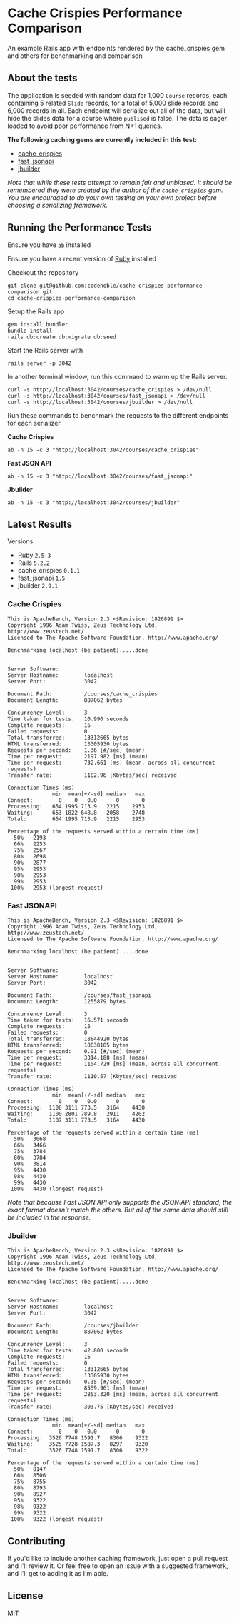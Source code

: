 Cache Crispies Performance Comparison
=====================================

An example Rails app with endpoints rendered by the cache_crispies gem and others for benchmarking and comparison

About the tests
---------------

The application is seeded with random data for 1,000 `Course` records, each containing 5 related `Slide` records, for a total of 5,000 slide records and 6,000 records in all. Each endpoint will serialize out all of the data, but will hide the slides data for a course where `publised` is false. The data is eager loaded to avoid poor performance from N+1 queries.

**The following caching gems are currently included in this test:**
- [cache_crispies](https://github.com/codenoble/cache-crispies)
- [fast_jsonapi](https://github.com/Netflix/fast_jsonapi)
- [jbuilder](https://github.com/rails/jbuilder)

_Note that while these tests attempt to remain fair and unbiased. It should be remembered they were created by the author of the `cache_crispies` gem. You are encouraged to do your own testing on your own project before choosing a serializing framework._

Running the Performance Tests
-----------------------------

Ensure you have [`ab`](https://httpd.apache.org/docs/2.4/programs/ab.html) installed

Ensure you have a recent version of [Ruby](https://www.ruby-lang.org/en/) installed

Checkout the repository
```shell
git clone git@github.com:codenoble/cache-crispies-performance-comparison.git
cd cache-crispies-performance-comparison
```

Setup the Rails app
```shell
gem install bundler
bundle install
rails db:create db:migrate db:seed
```

Start the Rails server with
```shell
rails server -p 3042
```

In another terminal window, run this command to warm up the Rails server.
```shell
curl -s http://localhost:3042/courses/cache_crispies > /dev/null
curl -s http://localhost:3042/courses/fast_jsonapi > /dev/null
curl -s http://localhost:3042/courses/jbuilder > /dev/null
```

Run these commands to benchmark the requests to the different endpoints for each serializer

**Cache Crispies**
```shell
ab -n 15 -c 3 "http://localhost:3042/courses/cache_crispies"
```

**Fast JSON API**
```shell
ab -n 15 -c 3 "http://localhost:3042/courses/fast_jsonapi"
```

**Jbuilder**
```shell
ab -n 15 -c 3 "http://localhost:3042/courses/jbuilder"
```

Latest Results
--------------

Versions:
- Ruby `2.5.3`
- Rails `5.2.2`
- cache_crispies `0.1.1`
- fast_jsonapi `1.5`
- jbuilder `2.9.1`

### Cache Crispies
```
This is ApacheBench, Version 2.3 <$Revision: 1826891 $>
Copyright 1996 Adam Twiss, Zeus Technology Ltd, http://www.zeustech.net/
Licensed to The Apache Software Foundation, http://www.apache.org/

Benchmarking localhost (be patient).....done


Server Software:
Server Hostname:        localhost
Server Port:            3042

Document Path:          /courses/cache_crispies
Document Length:        887062 bytes

Concurrency Level:      3
Time taken for tests:   10.990 seconds
Complete requests:      15
Failed requests:        0
Total transferred:      13312665 bytes
HTML transferred:       13305930 bytes
Requests per second:    1.36 [#/sec] (mean)
Time per request:       2197.982 [ms] (mean)
Time per request:       732.661 [ms] (mean, across all concurrent requests)
Transfer rate:          1182.96 [Kbytes/sec] received

Connection Times (ms)
              min  mean[+/-sd] median   max
Connect:        0    0   0.0      0       0
Processing:   654 1995 713.9   2215    2953
Waiting:      653 1822 648.8   2058    2748
Total:        654 1995 713.9   2215    2953

Percentage of the requests served within a certain time (ms)
  50%   2193
  66%   2253
  75%   2567
  80%   2698
  90%   2877
  95%   2953
  98%   2953
  99%   2953
 100%   2953 (longest request)
```

### Fast JSONAPI
```
This is ApacheBench, Version 2.3 <$Revision: 1826891 $>
Copyright 1996 Adam Twiss, Zeus Technology Ltd, http://www.zeustech.net/
Licensed to The Apache Software Foundation, http://www.apache.org/

Benchmarking localhost (be patient).....done


Server Software:
Server Hostname:        localhost
Server Port:            3042

Document Path:          /courses/fast_jsonapi
Document Length:        1255879 bytes

Concurrency Level:      3
Time taken for tests:   16.571 seconds
Complete requests:      15
Failed requests:        0
Total transferred:      18844920 bytes
HTML transferred:       18838185 bytes
Requests per second:    0.91 [#/sec] (mean)
Time per request:       3314.188 [ms] (mean)
Time per request:       1104.729 [ms] (mean, across all concurrent requests)
Transfer rate:          1110.57 [Kbytes/sec] received

Connection Times (ms)
              min  mean[+/-sd] median   max
Connect:        0    0   0.0      0       0
Processing:  1106 3111 773.5   3164    4430
Waiting:     1100 2801 789.8   2911    4202
Total:       1107 3111 773.5   3164    4430

Percentage of the requests served within a certain time (ms)
  50%   3068
  66%   3466
  75%   3784
  80%   3784
  90%   3814
  95%   4430
  98%   4430
  99%   4430
 100%   4430 (longest request)
```
_Note that because Fast JSON API only supports the JSON:API standard, the exact format doesn't match the others. But all of the same data should still be included in the response._

### Jbuilder
```
This is ApacheBench, Version 2.3 <$Revision: 1826891 $>
Copyright 1996 Adam Twiss, Zeus Technology Ltd, http://www.zeustech.net/
Licensed to The Apache Software Foundation, http://www.apache.org/

Benchmarking localhost (be patient).....done


Server Software:
Server Hostname:        localhost
Server Port:            3042

Document Path:          /courses/jbuilder
Document Length:        887062 bytes

Concurrency Level:      3
Time taken for tests:   42.800 seconds
Complete requests:      15
Failed requests:        0
Total transferred:      13312665 bytes
HTML transferred:       13305930 bytes
Requests per second:    0.35 [#/sec] (mean)
Time per request:       8559.961 [ms] (mean)
Time per request:       2853.320 [ms] (mean, across all concurrent requests)
Transfer rate:          303.75 [Kbytes/sec] received

Connection Times (ms)
              min  mean[+/-sd] median   max
Connect:        0    0   0.0      0       0
Processing:  3526 7748 1591.7   8306    9322
Waiting:     3525 7728 1587.3   8297    9320
Total:       3526 7748 1591.7   8306    9322

Percentage of the requests served within a certain time (ms)
  50%   8147
  66%   8506
  75%   8755
  80%   8793
  90%   8927
  95%   9322
  98%   9322
  99%   9322
 100%   9322 (longest request)
```

Contributing
------------

If you'd like to include another caching framework, just open a pull request and I'll review it. Or feel free to open an issue with a suggested framework, and I'll get to adding it as I'm able.

License
-------
MIT
